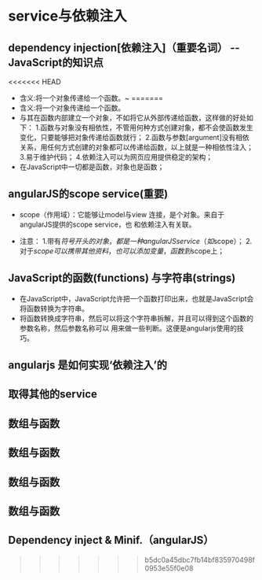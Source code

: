 # service与依赖注入

## dependency injection[依赖注入]（重要名词） --JavaScript的知识点

<<<<<<< HEAD
- 含义:将一个对象传递给一个函数。~
=======
- 含义:将一个对象传递给一个函数。
- 与其在函数内部建立一个对象，不如将它从外部传递给函数，这样做的好处如下：
1.函数与对象没有相依性，不管用何种方式创建对象，都不会使函数发生变化，只要能够把对象传递给函数就行；
2.函数与参数[argument]没有相依关系，用任何方式创建的对象都可以传递给函数，以上就是一种相依性注入；
3.易于维护代码；
4.依赖注入可以为网页应用提供稳定的架构；
- 在JavaScript中一切都是函数，对象也是函数；

## angularJS的scope service(重要)
- scope（作用域）：它能够让model与view 连接，是个对象。来自于angularJS提供的scope service，也
和依赖注入有关联。

- 注意：
1.带有$符号开头的对象，都是一种 angularJS service（如$scope）；
2.对于$scope可以携带其他资料，也可以添加变量，函数到$scope上；

## JavaScript的函数(functions) 与字符串(strings)

- 在JavaScript中，JavaScript允许把一个函数打印出来，也就是JavaScript会将函数转换为字符串。
- 将函数转换成字符串，然后可以将这个字符串拆解，并且可以得到这个函数的参数名称，然后参数名称可以
用来做一些判断。这便是angularjs使用的技巧。

## angularjs 是如何实现‘依赖注入’的

## 取得其他的service

## 数组与函数
## 数组与函数
## 数组与函数
## 数组与函数

## Dependency inject & Minif.（angularJS）


>>>>>>> b5dc0a45dbc7fb14bf835970498f0953e55f0e08
